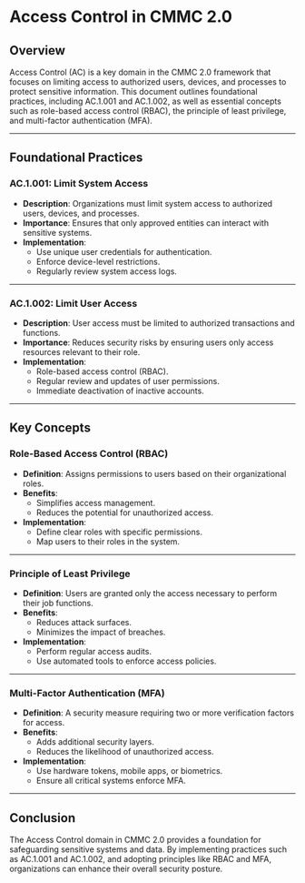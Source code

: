 # Access Control in CMMC 2.0

## Overview
Access Control (AC) is a key domain in the CMMC 2.0 framework that focuses on limiting access to authorized users, devices, and processes to protect sensitive information. This document outlines foundational practices, including AC.1.001 and AC.1.002, as well as essential concepts such as role-based access control (RBAC), the principle of least privilege, and multi-factor authentication (MFA).

---

## Foundational Practices

### AC.1.001: Limit System Access
- **Description**: Organizations must limit system access to authorized users, devices, and processes.
- **Importance**: Ensures that only approved entities can interact with sensitive systems.
- **Implementation**:
  - Use unique user credentials for authentication.
  - Enforce device-level restrictions.
  - Regularly review system access logs.

---

### AC.1.002: Limit User Access
- **Description**: User access must be limited to authorized transactions and functions.
- **Importance**: Reduces security risks by ensuring users only access resources relevant to their role.
- **Implementation**:
  - Role-based access control (RBAC).
  - Regular review and updates of user permissions.
  - Immediate deactivation of inactive accounts.

---

## Key Concepts

### Role-Based Access Control (RBAC)
- **Definition**: Assigns permissions to users based on their organizational roles.
- **Benefits**:
  - Simplifies access management.
  - Reduces the potential for unauthorized access.
- **Implementation**:
  - Define clear roles with specific permissions.
  - Map users to their roles in the system.

---

### Principle of Least Privilege
- **Definition**: Users are granted only the access necessary to perform their job functions.
- **Benefits**:
  - Reduces attack surfaces.
  - Minimizes the impact of breaches.
- **Implementation**:
  - Perform regular access audits.
  - Use automated tools to enforce access policies.

---

### Multi-Factor Authentication (MFA)
- **Definition**: A security measure requiring two or more verification factors for access.
- **Benefits**:
  - Adds additional security layers.
  - Reduces the likelihood of unauthorized access.
- **Implementation**:
  - Use hardware tokens, mobile apps, or biometrics.
  - Ensure all critical systems enforce MFA.

---

## Conclusion
The Access Control domain in CMMC 2.0 provides a foundation for safeguarding sensitive systems and data. By implementing practices such as AC.1.001 and AC.1.002, and adopting principles like RBAC and MFA, organizations can enhance their overall security posture.
